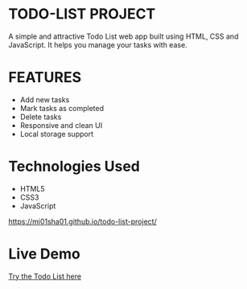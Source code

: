 # TODO-LIST PROJECT
A simple and attractive Todo List web app built using HTML, CSS and JavaScript.
It helps you manage your tasks with ease.

# FEATURES
- Add new tasks
- Mark tasks as completed
- Delete tasks
- Responsive and clean UI
- Local storage support

# Technologies Used
- HTML5
- CSS3
- JavaScript

https://mi01sha01.github.io/todo-list-project/

# Live Demo

[Try the Todo List here](https://mi01sha01.github.io/todo-list-project/)

